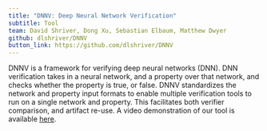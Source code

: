 ```yaml
---
title: "DNNV: Deep Neural Network Verification"
subtitle: Tool
team: David Shriver, Dong Xu, Sebastian Elbaum, Matthew Dwyer
github: dlshriver/DNNV
button_link: https://github.com/dlshriver/DNNV
---
```


DNNV is a framework for verifying deep neural networks (DNN). 
DNN verification takes in a neural network, and a property over that network, and checks whether the property is true, or false. 
DNNV standardizes the network and property input formats to enable multiple verification tools to run on a single network and property. 
This facilitates both verifier comparison, and artifact re-use.
A video demonstration of our tool is available [here](https://www.youtube.com/watch?v=M5G_OWfCF2o).
